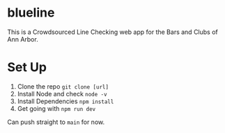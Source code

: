 # blueline
This is a Crowdsourced Line Checking web app for the Bars and Clubs of Ann Arbor. 


# Set Up
1. Clone the repo ```git clone [url]```
2. Install Node and check ```node -v```
3. Install Dependencies ```npm install```
4. Get going with ```npm run dev```

Can push straight to ```main``` for now.
